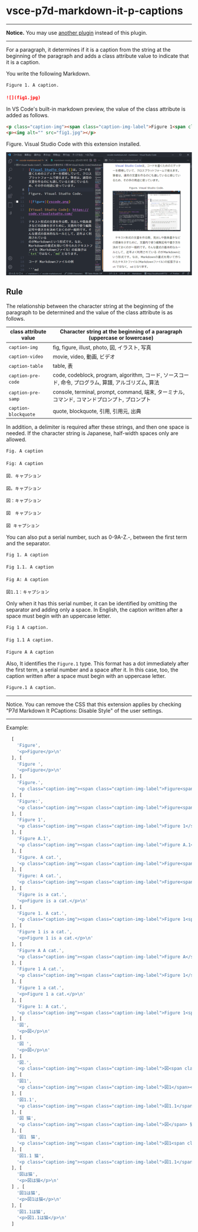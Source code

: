 # vsce-p7d-markdown-it-p-captions

---

**Notice.** You may use [another plugin](https://marketplace.visualstudio.com/items?itemName=peaceroad.p7d-markdown-it-figure-with-p-caption) instead of this plugin.

---

For a paragraph, it determines if it is a caption from the string at the beginning of the paragraph and adds a class attribute value to indicate that it is a caption.

You write the following Markdown.

```md
Figure 1. A caption.

![](fig1.jpg)
```

In VS Code's built-in markdown preview, the value of the class attribute is added as follows.

```html
<p class="caption-img"><span class="caption-img-label">Figure 1<span class="caption-img-label-joint">.</span></span> A caption.</p>
<p><img alt="" src="fig1.jpg"></p>
```

Figure. Visual Studio Code with this extension installed.

![Figure](docs/vscode.png)

## Rule

The relationship between the character string at the beginning of the paragraph to be determined and the value of the class attribute is as follows.


| class attribute value | Character string at the beginning of a paragraph (uppercase or lowercase) |
| ---- | ---- |
| `caption-img` | fig, figure, illust, photo, 図, イラスト, 写真 |
| `caption-video` | movie, video, 動画, ビデオ |
| `caption-table` | table, 表 |
| `caption-pre-code` | code, codeblock, program, algorithm, コード, ソースコード, 命令, プログラム, 算譜, アルゴリズム, 算法 |
| `caption-pre-samp` | console, terminal, prompt, command, 端末, ターミナル, コマンド, コマンドプロンプト, プロンプト |
| `caption-blockquote` | quote, blockquote, 引用, 引用元, 出典 |

In addition, a delimiter is required after these strings, and then one space is needed. If the character string is Japanese, half-width spaces only are allowed.

```md
Fig. A caption

Fig: A caption

図．キャプション

図。キャプション

図：キャプション

図　キャプション

図 キャプション
```

You can also put a serial number, such as 0-9A-Z.-, between the first term and the separator.

```md
Fig 1. A caption

Fig 1.1. A caption

Fig A: A caption

図1.1：キャプション
```

Only when it has this serial number, it can be identified by omitting the separator and adding only a space. In English, the caption written after a space must begin with an uppercase letter.

```md
Fig 1 A caption.

Fig 1.1 A caption.

Figure A A caption
```

Also, It identifies the `Figure.1` type. This format has a dot immediately after the first term, a serial number and a space after it. In this case, too, the caption written after a space must begin with an uppercase letter.

```md
Figure.1 A caption.
```

---

Notice. You can remove the CSS that this extension applies by checking "P7d Markdown It PCaptions: Disable Style" of the user settings.

---

Example:

```js
  [
    'Figure',
    '<p>Figure</p>\n'
  ], [
    'Figure ',
    '<p>Figure</p>\n'
  ], [
    'Figure.',
    '<p class="caption-img"><span class="caption-img-label">Figure<span class="caption-img-label-joint">.</span></span></p>\n'
  ], [
    'Figure:',
    '<p class="caption-img"><span class="caption-img-label">Figure<span class="caption-img-label-joint">:</span></span></p>\n'
  ], [
    'Figure 1',
    '<p class="caption-img"><span class="caption-img-label">Figure 1</span></p>\n'
  ], [
    'Figure A.1',
    '<p class="caption-img"><span class="caption-img-label">Figure A.1</span></p>\n'
  ], [
    'Figure. A cat.',
    '<p class="caption-img"><span class="caption-img-label">Figure<span class="caption-img-label-joint">.</span></span> A cat.</p>\n'
  ], [
    'Figure: A cat.',
    '<p class="caption-img"><span class="caption-img-label">Figure<span class="caption-img-label-joint">:</span></span> A cat.</p>\n'
  ], [
    'Figure is a cat.',
    '<p>Figure is a cat.</p>\n'
  ], [
    'Figure 1. A cat.',
    '<p class="caption-img"><span class="caption-img-label">Figure 1<span class="caption-img-label-joint">.</span></span> A cat.</p>\n'
  ], [
    'Figure 1 is a cat.',
    '<p>Figure 1 is a cat.</p>\n'
  ], [
    'Figure A A cat.',
    '<p class="caption-img"><span class="caption-img-label">Figure A</span> A cat.</p>\n'
  ], [
    'Figure 1 A cat.',
    '<p class="caption-img"><span class="caption-img-label">Figure 1</span> A cat.</p>\n'
  ], [
    'Figure 1 a cat.',
    '<p>Figure 1 a cat.</p>\n'
  ], [
    'Figure 1: A cat.',
    '<p class="caption-img"><span class="caption-img-label">Figure 1<span class="caption-img-label-joint">:</span></span> A cat.</p>\n'
  ], [
    '図',
    '<p>図</p>\n'
  ], [
    '図 ',
    '<p>図</p>\n'
  ], [
    '図.',
    '<p class="caption-img"><span class="caption-img-label">図<span class="caption-img-label-joint">.</span></span></p>\n'
  ], [
    '図1',
    '<p class="caption-img"><span class="caption-img-label">図1</span></p>\n'
  ], [
    '図1.1',
    '<p class="caption-img"><span class="caption-img-label">図1.1</span></p>\n'
  ], [
    '図 猫',
    '<p class="caption-img"><span class="caption-img-label">図</span> 猫</p>\n'
  ], [
    '図1　猫',
    '<p class="caption-img"><span class="caption-img-label">図1<span class="caption-img-label-joint">　</span></span>猫</p>\n'
  ], [
    '図1.1 猫',
    '<p class="caption-img"><span class="caption-img-label">図1.1</span> 猫</p>\n'
  ], [
    '図は猫',
    '<p>図は猫</p>\n'
  ] , [
    '図1は猫',
    '<p>図1は猫</p>\n'
  ], [
    '図1.1は猫',
    '<p>図1.1は猫</p>\n'
  ]

```

